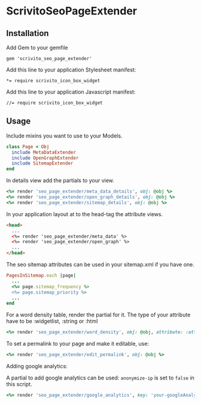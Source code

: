 # ScrivitoSeoPageExtender

## Installation

Add Gem to your gemfile

    gem 'scrivito_seo_page_extender'

Add this line to your application Stylesheet manifest:

    *= require scrivito_icon_box_widget

Add this line to your application Javascript manifest:

    //= require scrivito_icon_box_widget

## Usage

Include mixins you want to use to your Models.

```ruby
class Page < Obj
  include MetaDataExtender
  include OpenGraphExtender
  include SitemapExtender
end
```

In details view add the partials to your view.

```ruby
<%= render 'seo_page_extender/meta_data_details', obj: @obj %>
<%= render 'seo_page_extender/open_graph_details', obj: @obj %>
<%= render 'seo_page_extender/sitemap_details', obj: @obj %>
```

In your application layout at to the head-tag the attribute views.

```html
<head>
  ...
  <%= render 'seo_page_extender/meta_data' %>
  <%= render 'seo_page_extender/open_graph' %>
  ...
</head>
```

The seo sitemap attributes can be used in your sitemap.xml if you have one.

```ruby
PagesInSitemap.each |page|
  ...
  <%= page.sitemap_frequency %>
  <%= page.sitemap_priority %>
  ...
end
```

For a word density table, render the partial for it. The type of your attribute have to be :widgetlist, :string or :html

```ruby
<%= render 'seo_page_extender/word_density', obj: @obj, attribute: :attribute %>
```

To set a permalink to your page and make it editable, use:

```ruby
<%= render 'seo_page_extender/edit_permalink', obj: @obj %>
```

Adding google analytics:

A partial to add google analytics can be used:
`anonymize-ip` is set to `false` in this script.

```ruby
<%= render 'seo_page_extender/google_analytics', key: 'your-googleAnalytics-key' %>
```
